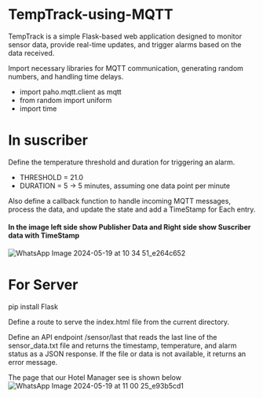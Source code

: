# TempTrack-using-MQTT

TempTrack is a simple Flask-based web application designed to monitor sensor data, provide real-time updates, and trigger alarms based on the data received.

Import necessary libraries for MQTT communication, generating random numbers, and handling time delays.
* import paho.mqtt.client as mqtt
* from random import uniform
* import time

# In suscriber
Define the temperature threshold and duration for triggering an alarm.
* THRESHOLD = 21.0
* DURATION = 5    -> 5 minutes, assuming one data point per minute

Also define a callback function to handle incoming MQTT messages, process the data, and update the state and add a TimeStamp for Each entry.

#### In the image left side show Publisher Data and Right side show Suscriber data with TimeStamp
![WhatsApp Image 2024-05-19 at 10 34 51_e264c652](https://github.com/TusharJoon1/TempTrack-using-MQTT/assets/131438804/893721c2-7a62-48db-8685-657478e3be37)

# For Server
pip install Flask

Define a route to serve the index.html file from the current directory.

Define an API endpoint /sensor/last that reads the last line of the sensor_data.txt file and returns the timestamp, temperature, and alarm status as a JSON response. If the file or data is not available, it returns an error message.

The page that our Hotel Manager see is shown below
![WhatsApp Image 2024-05-19 at 11 00 25_e93b5cd1](https://github.com/TusharJoon1/TempTrack-using-MQTT/assets/131438804/29de311b-fa14-4eae-9835-d1141af98cf9)
